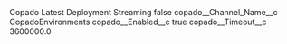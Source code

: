 <?xml version="1.0" encoding="UTF-8"?>
<CustomMetadata xmlns="http://soap.sforce.com/2006/04/metadata" xmlns:xsi="http://www.w3.org/2001/XMLSchema-instance" xmlns:xsd="http://www.w3.org/2001/XMLSchema">
    <label>Copado Latest Deployment Streaming</label>
    <protected>false</protected>
    <values>
        <field>copado__Channel_Name__c</field>
        <value xsi:type="xsd:string">CopadoEnvironments</value>
    </values>
    <values>
        <field>copado__Enabled__c</field>
        <value xsi:type="xsd:boolean">true</value>
    </values>
    <values>
        <field>copado__Timeout__c</field>
        <value xsi:type="xsd:double">3600000.0</value>
    </values>
</CustomMetadata>
